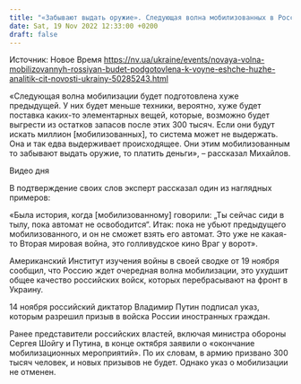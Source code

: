 ```yaml
---
title: "«Забывают выдать оружие». Следующая волна мобилизованных в России будет подготовлена хуже предыдущей — аналитик CIT"
date: Sat, 19 Nov 2022 12:33:00 +0200
draft: false
---
```

Источник: Новое Время https://nv.ua/ukraine/events/novaya-volna-mobilizovannyh-rossiyan-budet-podgotovlena-k-voyne-eshche-huzhe-analitik-cit-novosti-ukrainy-50285243.html


«Следующая волна мобилизации будет подготовлена хуже предыдущей. У них будет меньше техники, вероятно, хуже будет поставка каких-то элементарных вещей, которые, возможно будет выгрести из остатков запасов после этих 300 тысяч. Если они будут искать миллион [мобилизованных], то система может не выдержать. Она и так едва выдерживает происходящее. Они этим мобилизованным то забывают выдать оружие, то платить деньги», – рассказал Михайлов.

 Видео дня   

В подтверждение своих слов эксперт рассказал один из наглядных примеров:

«Была история, когда [мобилизованному] говорили: „Ты сейчас сиди в тылу, пока автомат не освободится“. Итак: пока не убьют предыдущего мобилизованного, и он не сможет взять его автомат. Это уже не какая-то Вторая мировая война, это голливудское кино Враг у ворот».

Американский Институт изучения войны в своей сводке от 19 ноября сообщил, что Россию ждет очередная волна мобилизации, это ухудшит общее качество российских войск, которых перебрасывают на фронт в Украину.

14 ноября российский диктатор Владимир Путин подписал указ, которым разрешил призыв в войска России иностранных граждан.

Ранее представители российских властей, включая министра обороны Сергея Шойгу и Путина, в конце октября заявили о «окончание мобилизационных мероприятий». По их словам, в армию призвано 300 тысяч человек, и новых призывов не будет. Однако указ о мобилизации не отменен.
